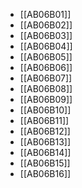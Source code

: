 - [[AB06B01]]
- [[AB06B02]]
- [[AB06B03]]
- [[AB06B04]]
- [[AB06B05]]
- [[AB06B06]]
- [[AB06B07]]
- [[AB06B08]]
- [[AB06B09]]
- [[AB06B10]]
- [[AB06B11]]
- [[AB06B12]]
- [[AB06B13]]
- [[AB06B14]]
- [[AB06B15]]
- [[AB06B16]]